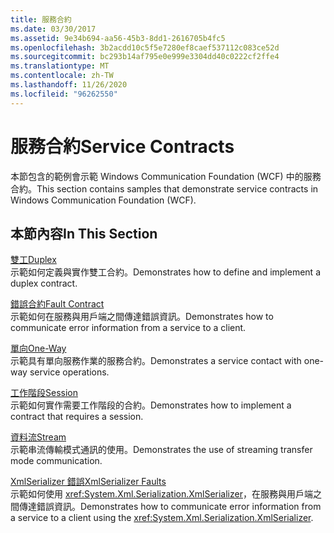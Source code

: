 ```yaml
---
title: 服務合約
ms.date: 03/30/2017
ms.assetid: 9e34b694-aa56-45b3-8dd1-2616705b4fc5
ms.openlocfilehash: 3b2acdd10c5f5e7280ef8caef537112c083ce52d
ms.sourcegitcommit: bc293b14af795e0e999e3304dd40c0222cf2ffe4
ms.translationtype: MT
ms.contentlocale: zh-TW
ms.lasthandoff: 11/26/2020
ms.locfileid: "96262550"
---
```

# <a name="service-contracts"></a><span data-ttu-id="8dda5-102">服務合約</span><span class="sxs-lookup"><span data-stu-id="8dda5-102">Service Contracts</span></span>

<span data-ttu-id="8dda5-103">本節包含的範例會示範 Windows Communication Foundation (WCF) 中的服務合約。</span><span class="sxs-lookup"><span data-stu-id="8dda5-103">This section contains samples that demonstrate service contracts in Windows Communication Foundation (WCF).</span></span>  
  
## <a name="in-this-section"></a><span data-ttu-id="8dda5-104">本節內容</span><span class="sxs-lookup"><span data-stu-id="8dda5-104">In This Section</span></span>  

 [<span data-ttu-id="8dda5-105">雙工</span><span class="sxs-lookup"><span data-stu-id="8dda5-105">Duplex</span></span>](duplex.md)  
 <span data-ttu-id="8dda5-106">示範如何定義與實作雙工合約。</span><span class="sxs-lookup"><span data-stu-id="8dda5-106">Demonstrates how to define and implement a duplex contract.</span></span>  
  
 [<span data-ttu-id="8dda5-107">錯誤合約</span><span class="sxs-lookup"><span data-stu-id="8dda5-107">Fault Contract</span></span>](fault-contract.md)  
 <span data-ttu-id="8dda5-108">示範如何在服務與用戶端之間傳達錯誤資訊。</span><span class="sxs-lookup"><span data-stu-id="8dda5-108">Demonstrates how to communicate error information from a service to a client.</span></span>  
  
 [<span data-ttu-id="8dda5-109">單向</span><span class="sxs-lookup"><span data-stu-id="8dda5-109">One-Way</span></span>](one-way.md)  
 <span data-ttu-id="8dda5-110">示範具有單向服務作業的服務合約。</span><span class="sxs-lookup"><span data-stu-id="8dda5-110">Demonstrates a service contact with one-way service operations.</span></span>  
  
 [<span data-ttu-id="8dda5-111">工作階段</span><span class="sxs-lookup"><span data-stu-id="8dda5-111">Session</span></span>](session.md)  
 <span data-ttu-id="8dda5-112">示範如何實作需要工作階段的合約。</span><span class="sxs-lookup"><span data-stu-id="8dda5-112">Demonstrates how to implement a contract that requires a session.</span></span>  
  
 [<span data-ttu-id="8dda5-113">資料流</span><span class="sxs-lookup"><span data-stu-id="8dda5-113">Stream</span></span>](stream.md)  
 <span data-ttu-id="8dda5-114">示範串流傳輸模式通訊的使用。</span><span class="sxs-lookup"><span data-stu-id="8dda5-114">Demonstrates the use of streaming transfer mode communication.</span></span>  
  
 [<span data-ttu-id="8dda5-115">XmlSerializer 錯誤</span><span class="sxs-lookup"><span data-stu-id="8dda5-115">XmlSerializer Faults</span></span>](xmlserializer-faults.md)  
 <span data-ttu-id="8dda5-116">示範如何使用 <xref:System.Xml.Serialization.XmlSerializer>，在服務與用戶端之間傳達錯誤資訊。</span><span class="sxs-lookup"><span data-stu-id="8dda5-116">Demonstrates how to communicate error information from a service to a client using the <xref:System.Xml.Serialization.XmlSerializer>.</span></span>
